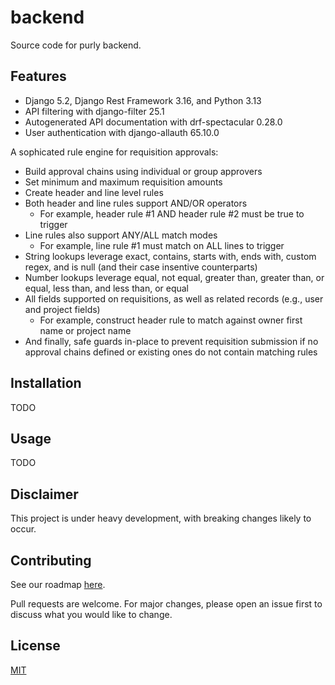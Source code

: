 # backend

Source code for purly backend.

## Features

- Django 5.2, Django Rest Framework 3.16, and Python 3.13
- API filtering with django-filter 25.1
- Autogenerated API documentation with drf-spectacular 0.28.0
- User authentication with django-allauth 65.10.0

A sophicated rule engine for requisition approvals:

- Build approval chains using individual or group approvers
- Set minimum and maximum requisition amounts
- Create header and line level rules
- Both header and line rules support AND/OR operators
    - For example, header rule #1 AND header rule #2 must be true to trigger
- Line rules also support ANY/ALL match modes
    - For example, line rule #1 must match on ALL lines to trigger
- String lookups leverage exact, contains, starts with, ends with, custom regex, and is null (and their case insentive counterparts)
- Number lookups leverage equal, not equal, greater than, greater than, or equal, less than, and less than, or equal
- All fields supported on requisitions, as well as related records (e.g., user and project fields)
    - For example, construct header rule to match against owner first name or project name
- And finally, safe guards in-place to prevent requisition submission if no approval chains defined or existing ones do not contain matching rules

## Installation

TODO

## Usage

TODO

## Disclaimer

This project is under heavy development, with breaking changes likely to occur.

## Contributing

See our roadmap [here](https://github.com/orgs/getpurly/projects/3).

Pull requests are welcome. For major changes, please open an issue first to discuss what you would like to change.

## License

[MIT](https://github.com/getpurly/backend/blob/main/LICENSE)
